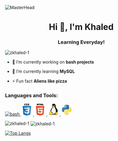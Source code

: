![MasterHead](https://images8.alphacoders.com/749/749455.png)
<h1 align="center">Hi 👋, I'm Khaled</h1>
<h3 align="center">Learning Everyday!</h3>

<p align="left"> <img src="https://komarev.com/ghpvc/?username=zkhaled-1&label=Profile%20views&color=0e75b6&style=flat" alt="zkhaled-1" /> </p>

- 🔭 I’m currently working on **bash projects**

- 🌱 I’m currently learning **MySQL**

- ⚡ Fun fact **Aliens like pizza**

<p align="left">
</p>

<h3 align="left">Languages and Tools:</h3>
<p align="left"> <a href="https://www.gnu.org/software/bash/" target="_blank" rel="noreferrer"> <img src="https://www.vectorlogo.zone/logos/gnu_bash/gnu_bash-icon.svg" alt="bash" width="40" height="40"/> </a> <a href="https://www.w3schools.com/css/" target="_blank" rel="noreferrer"> <img src="https://raw.githubusercontent.com/devicons/devicon/master/icons/css3/css3-original-wordmark.svg" alt="css3" width="40" height="40"/> </a> <a href="https://www.w3.org/html/" target="_blank" rel="noreferrer"> <img src="https://raw.githubusercontent.com/devicons/devicon/master/icons/html5/html5-original-wordmark.svg" alt="html5" width="40" height="40"/> </a> <a href="https://www.linux.org/" target="_blank" rel="noreferrer"> <img src="https://raw.githubusercontent.com/devicons/devicon/master/icons/linux/linux-original.svg" alt="linux" width="40" height="40"/> </a> <a href="https://www.mysql.com/" target="_blank" rel="noreferrer"> <img  src="https://raw.githubusercontent.com/devicons/devicon/master/icons/python/python-original.svg" alt="python" width="40" height="40"/> </a> </p>

<p><img align="left" src="https://github-readme-stats.vercel.app/api/top-langs?username=zkhaled-1&show_icons=true&locale=en&layout=compact" alt="zkhaled-1" /></p>

<p>&nbsp;<img align="center" src="https://github-readme-stats.vercel.app/api?username=zkhaled-1&show_icons=true&locale=en" alt="zkhaled-1" /></p>

[![Top Langs](https://github-readme-stats.vercel.app/api/top-langs/?username=zKhaled-1&layout=donut-vertical)](https://github.com/zKhaled-1/github-readme-stats)
